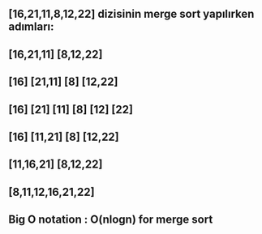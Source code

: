 ## [16,21,11,8,12,22] dizisinin merge sort yapılırken adımları:

##  [16,21,11]   [8,12,22]

##  [16]  [21,11]  [8]  [12,22]

##  [16]  [21]  [11]  [8]  [12]  [22]

##  [16]  [11,21]  [8]  [12,22]

##  [11,16,21]   [8,12,22]

##  [8,11,12,16,21,22]

## Big O notation : O(nlogn) for merge sort